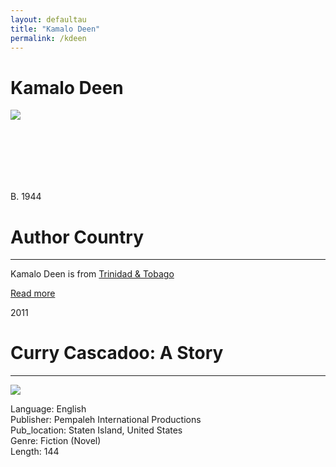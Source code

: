 ```yaml
---
layout: defaultau
title: "Kamalo Deen"
permalink: /kdeen
---
```

<!-- partial:index.partial.html -->
<div class="content">
    <h1>Kamalo Deen</h1>
    <div class="quote">
        <div><img src="https://m.media-amazon.com/images/I/61QFz-WLsDL._SX450_.jpg" class="logo"></div>
    </div>
    <div class="timeline">
        <div style="padding-bottom:100px;"></div>
        <div class="block">
            <div class="date right"><p class="right"> B. 1944 </p></div>
            <div class="dot"></div>
            <div class="left first">
        <div class="author_country">
                <h1>Author Country</h1><hr>
          <div class="aclocation"> <p>Kamalo Deen is from <a href="http://localhost:4000/3">Trinidad & Tobago</a></p></div>
              <div class="acreadmore">  <a href="#" target="_blank">Read more</a></div>
            </div>
            </div>
        </div>
        <div class="block">
            <div class="date left"><p class="left">2011</p></div>
            <div class="dot"></div>
            <div class="right">
                <h1>Curry Cascadoo: A Story</h1><hr>
                <p><img src="https://encrypted-tbn3.gstatic.com/images?q=tbn:ANd9GcQWvpC_FfpPXNtHNmmZbMPM-kURv_seJby91w5HL4rp9pPEnfEq"></p>
                <p>
                Language: English<br/>
                Publisher: Pempaleh International Productions<br/>
                Pub_location: Staten Island, United States<br/>
                Genre: Fiction (Novel)<br/>
                Length: 144<br/>                   </p>
            </div>
        </div>
<!-- partial -->
  <script src='https://cdnjs.cloudflare.com/ajax/libs/jquery/3.1.1/jquery.min.js'></script><script  src="assets/js/authorscript.js"></script>


